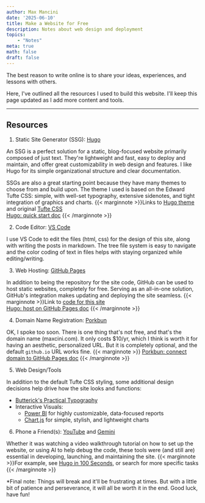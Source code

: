 ```yaml
---
author: Max Mancini
date: '2025-06-10'
title: Make a Website for Free
description: Notes about web design and deployment
topics:
    - "Notes"
meta: true
math: false
draft: false
---
```


The best reason to write online is to share your ideas, experiences, and lessons with others.

Here, I've outlined all the resources I used to build this website. I'll keep this page updated as I add more content and tools.

---

## Resources

1. Static Site Generator (SSG): <a href="https://gohugo.io/" target="_blank">Hugo</a>

An SSG is a perfect solution for a static, blog-focused website primarily composed of just text. They're lightweight and fast, easy to deploy and maintain, and offer great customizability in web design and features. I like Hugo for its simple organizational structure and clear documentation.

SSGs are also a great starting point because they have many themes to choose from and build upon. The theme I used is based on the Edward Tufte CSS: simple, with well-set typography, extensive sidenotes, and tight integration of graphics and charts.
{{< marginnote >}}Links to <a href="https://github.com/loikein/hugo-tufte" target="_blank">Hugo theme</a> and original <a href="https://github.com/edwardtufte/tufte-css" target="_blank">Tufte CSS</a><br><a href="https://gohugo.io/getting-started/quick-start/" target="_blank">Hugo: quick start doc</a> {{< /marginnote >}}

2. Code Editor: <a href="https://code.visualstudio.com/" target="_blank">VS Code</a>

I use VS Code to edit the files (html, css) for the design of this site, along with writing the posts in markdown. The tree file system is easy to navigate and the color coding of text in files helps with staying organized while editing/writing.

3. Web Hosting: <a href="https://github.com/" target="_blank">GitHub Pages</a>

In addition to being the repository for the site code, GitHub can be used to host static websites, completely for free. Serving as an all-in-one solution, GitHub's integration makes updating and deploying the site seamless.
{{< marginnote >}}Link to <a href="https://github.com/maxcini/maxcini.github.io" target="_blank">code for this site</a><br><a href="https://gohugo.io/host-and-deploy/host-on-github-pages/" target="_blank">Hugo: host on GitHub Pages doc</a> {{< /marginnote >}}

4. Domain Name Registration: <a href="https://porkbun.com/" target="_blank">Porkbun</a>

OK, I spoke too soon. There is one thing that's not free, and that's the domain name (maxcini.com). It only costs $10/yr, which I think is worth it for having an aesthetic, personalized URL. But it is completely optional, and the default `github.io` URL works fine. 
{{< marginnote >}} <a href="https://kb.porkbun.com/article/64-how-to-connect-your-domain-to-github-pages" target="_blank">Porkbun: connect domain to GitHub Pages doc</a> {{< /marginnote >}}

5. Web Design/Tools

In addition to the default Tufte CSS styling, some additional design decisions help drive how the site looks and functions: 

- <a href="https://practicaltypography.com/typography-in-ten-minutes.html" target="_blank">Butterick's Practical Typography</a>
- Interactive Visuals:  
    - <a href="https://www.microsoft.com/en-us/power-platform/products/power-bi" target="_blank">Power BI</a> for highly customizable, data-focused reports
    - <a href="https://www.chartjs.org/" target="_blank">Chart.js</a> for simple, stylish, and lightweight charts
<!-- - Optimize Images: <a href="https://tinypng.com/" target="_blank">TinyPNG</a> -->
<!-- - Favicon Generator: <a href="https://tools.w3cub.com/favicon-converter" target="_blank">W3cubTools</a> -->

6. Phone a Friend(s): <a href="https://www.youtube.com/" target="_blank">YouTube</a> and <a href="https://gemini.google.com/" target="_blank">Gemini</a>

Whether it was watching a video walkthrough tutorial on how to set up the website, or using AI to help debug the code, these tools were (and still are) essential in developing, launching, and maintaining the site. 
{{< marginnote >}}For example, see <a href="https://www.youtube.com/watch?v=0RKpf3rK57I" target="_blank">Hugo in 100 Seconds</a>, or search for more specific tasks {{< /marginnote >}}

*Final note: Things will break and it'll be frustrating at times. But with a little bit of patience and perseverance, it will all be worth it in the end. Good luck, have fun!
